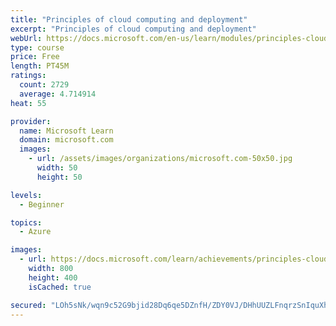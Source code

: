 ```yaml
---
title: "Principles of cloud computing and deployment"
excerpt: "Principles of cloud computing and deployment"
webUrl: https://docs.microsoft.com/en-us/learn/modules/principles-cloud-computing-dynamics-365-deployment/
type: course
price: Free
length: PT45M
ratings:
  count: 2729
  average: 4.714914
heat: 55

provider:
  name: Microsoft Learn
  domain: microsoft.com
  images:
    - url: /assets/images/organizations/microsoft.com-50x50.jpg
      width: 50
      height: 50

levels:
  - Beginner

topics:
  - Azure

images:
  - url: https://docs.microsoft.com/learn/achievements/principles-cloud-computing-deployment-social.png
    width: 800
    height: 400
    isCached: true

secured: "LOh5sNk/wqn9c52G9bjid28Dq6qe5DZnfH/ZDY0VJ/DHhUUZLFnqrzSnIquXhjdjBc8mPMqV0K2NP51TRG2FZ0mRZPsIY1yh4///1+Yu8xD+1GzTpYu/1u5hU7NJzt8NnvYQO0rKzdenP4AaZLeHTqKvUiSjv8bmEylUVo6hrSuTkQtwv/8LD8i+JZePgXSIb+vlYYk6vdN9ZZ9I0v5mW6QC/vmd+kF5RdYaYl9XpgdHIykSYKM3iK5W3Y6hSh7q9RlLTbVYeGf6Cw77DSiSScDdGzJC3jFqFDWs158vkxK6vdbzx/FCv1LUazY73Qfct+JszTu5PLi3+BURAEE2dm15+mtqswJgeSBBgyeIR11OQscrYv6ESJuzqnpJ4CF2HY+2auU7SzDDN8M6SzIxD001HshbfKv6d+5KTdzf2oc=;e3pixRv8vzXbaIqMUDgmVQ=="
---
```


